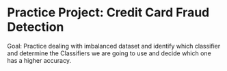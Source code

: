 # Practice Project: Credit Card Fraud Detection

Goal: Practice dealing with imbalanced dataset and identify which classifier and determine the Classifiers we are going to use and decide which one has a higher accuracy. 
